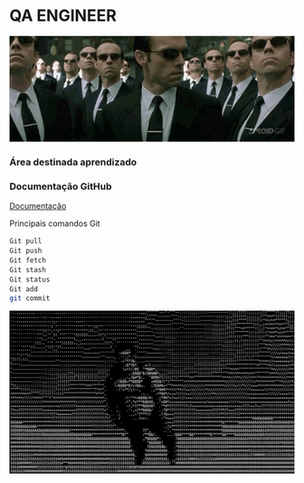 # QA ENGINEER

![Alt text](./imagens/matrix.gif "O futuro se faz agora")


### Área destinada aprendizado 

### Documentação GitHub
<p align="left">
  <a href="https://docs.github.com/pt/get-started/using-git/pushing-commits-to-a-remote-repository">Documentação</a>
</p>
 
 Principais comandos Git
```bash
Git pull
Git push
Git fetch
Git stash
Git status
Git add
git commit
```


![Alt text](./imagens/igm.gif "Let´s go!")

